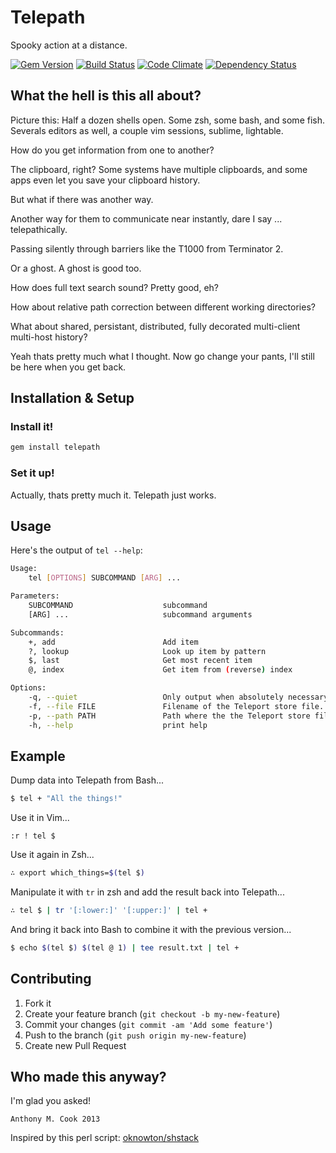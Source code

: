 Telepath
========

Spooky action at a distance.

[![Gem Version](https://badge.fury.io/rb/telepath.png)](http://badge.fury.io/rb/telepath)
[![Build Status](https://travis-ci.org/acook/telepath.png?branch=master)](https://travis-ci.org/acook/telepath)
[![Code Climate](https://codeclimate.com/github/acook/telepath.png)](https://codeclimate.com/github/acook/telepath)
[![Dependency Status](https://gemnasium.com/acook/telepath.png)](https://gemnasium.com/acook/telepath)

What the hell is this all about?
--------------------------------

Picture this: Half a dozen shells open. Some zsh, some bash, and some fish. Severals editors as well, a couple vim sessions, sublime, lightable.

How do you get information from one to another?

The clipboard, right? Some systems have multiple clipboards, and some apps even let you save your clipboard history.

But what if there was another way.

Another way for them to communicate near instantly, dare I say ... telepathically.

Passing silently through barriers like the T1000 from Terminator 2.

Or a ghost. A ghost is good too.

How does full text search sound? Pretty good, eh?

How about relative path correction between different working directories?

What about shared, persistant, distributed, fully decorated multi-client multi-host history?

Yeah thats pretty much what I thought. Now go change your pants, I'll still be here when you get back.


Installation & Setup
--------------------

### Install it!

```sh
gem install telepath
```

### Set it up!

Actually, thats pretty much it. Telepath just works.


Usage
-----

Here's the output of `tel --help`:

```sh
Usage:
    tel [OPTIONS] SUBCOMMAND [ARG] ...

Parameters:
    SUBCOMMAND                    subcommand
    [ARG] ...                     subcommand arguments

Subcommands:
    +, add                        Add item
    ?, lookup                     Look up item by pattern
    $, last                       Get most recent item
    @, index                      Get item from (reverse) index

Options:
    -q, --quiet                   Only output when absolutely necessary. (default: $TELEPORT_QUIET, or false)
    -f, --file FILE               Filename of the Teleport store file. (default: $TELEPORT_FILE, or ".telepath.db")
    -p, --path PATH               Path where the the Teleport store file is located. (default: $TELEPORT_PATH, or "~")
    -h, --help                    print help
```

Example
-------

Dump data into Telepath from Bash...

```bash
$ tel + "All the things!"
```

Use it in Vim...

```viml
:r ! tel $
```

Use it again in Zsh...

```zsh
∴ export which_things=$(tel $)
```

Manipulate it with `tr` in zsh and add the result back into Telepath...

```zsh
∴ tel $ | tr '[:lower:]' '[:upper:]' | tel +
```

And bring it back into Bash to combine it with the previous version...

```bash
$ echo $(tel $) $(tel @ 1) | tee result.txt | tel +
```


Contributing
------------

1. Fork it
2. Create your feature branch (`git checkout -b my-new-feature`)
3. Commit your changes (`git commit -am 'Add some feature'`)
4. Push to the branch (`git push origin my-new-feature`)
5. Create new Pull Request


Who made this anyway?
---------------------

I'm glad you asked!

    Anthony M. Cook 2013

Inspired by this perl script: [oknowton/shstack](https://github.com/oknowton/shstack)


